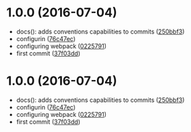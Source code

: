 <a name="1.0.0"></a>
# 1.0.0 (2016-07-04)

* docs(): adds conventions capabilities to commits ([250bbf3](https://github.com/emilesalem/webpack-demo/commit/250bbf3))
* configurin ([76c47ec](https://github.com/emilesalem/webpack-demo/commit/76c47ec))
* configuring webpack ([0225791](https://github.com/emilesalem/webpack-demo/commit/0225791))
* first commit ([37f03dd](https://github.com/emilesalem/webpack-demo/commit/37f03dd))



<a name="1.0.0"></a>
# 1.0.0 (2016-07-04)

* docs(): adds conventions capabilities to commits ([250bbf3](https://github.com/emilesalem/webpack-demo/commit/250bbf3))
* configurin ([76c47ec](https://github.com/emilesalem/webpack-demo/commit/76c47ec))
* configuring webpack ([0225791](https://github.com/emilesalem/webpack-demo/commit/0225791))
* first commit ([37f03dd](https://github.com/emilesalem/webpack-demo/commit/37f03dd))



